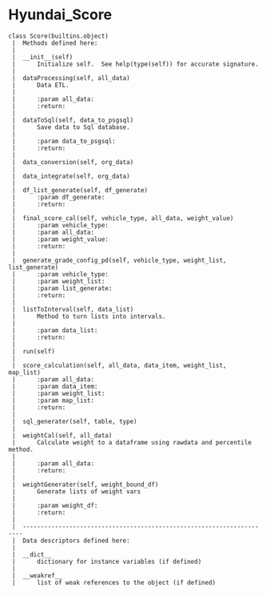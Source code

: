 # Hyundai_Score

    class Score(builtins.object)
     |  Methods defined here:
     |
     |  __init__(self)
     |      Initialize self.  See help(type(self)) for accurate signature.
     |
     |  dataProcessing(self, all_data)
     |      Data ETL.
     |
     |      :param all_data:
     |      :return:
     |
     |  dataToSql(self, data_to_psgsql)
     |      Save data to Sql database.
     |
     |      :param data_to_psgsql:
     |      :return:
     |
     |  data_conversion(self, org_data)
     |
     |  data_integrate(self, org_data)
     |
     |  df_list_generate(self, df_generate)
     |      :param df_generate:
     |      :return:
     |
     |  final_score_cal(self, vehicle_type, all_data, weight_value)
     |      :param vehicle_type:
     |      :param all_data:
     |      :param weight_value:
     |      :return:
     |
     |  generate_grade_config_pd(self, vehicle_type, weight_list, list_generate)
     |      :param vehicle_type:
     |      :param weight_list:
     |      :param list_generate:
     |      :return:
     |
     |  listToInterval(self, data_list)
     |      Method to turn lists into intervals.
     |
     |      :param data_list:
     |      :return:
     |
     |  run(self)
     |
     |  score_calculation(self, all_data, data_item, weight_list, map_list)
     |      :param all_data:
     |      :param data_item:
     |      :param weight_list:
     |      :param map_list:
     |      :return:
     |
     |  sql_generater(self, table, type)
     |
     |  weightCal(self, all_data)
     |      Calculate weight to a dataframe using rawdata and percentile method.
     |
     |      :param all_data:
     |      :return:
     |
     |  weightGenerater(self, weight_bound_df)
     |      Generate lists of weight vars
     |
     |      :param weight_df:
     |      :return:
     |
     |  ----------------------------------------------------------------------
     |  Data descriptors defined here:
     |
     |  __dict__
     |      dictionary for instance variables (if defined)
     |
     |  __weakref__
     |      list of weak references to the object (if defined)

